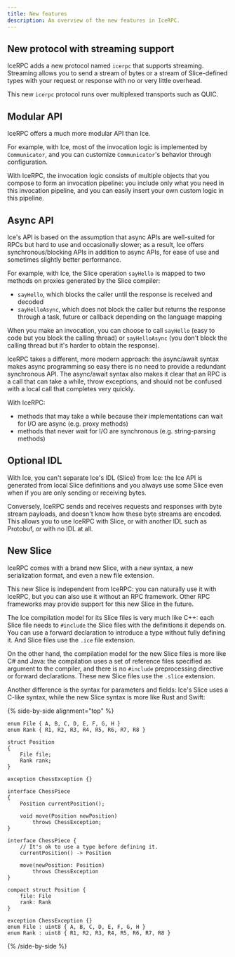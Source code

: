 ```yaml
---
title: New features
description: An overview of the new features in IceRPC.
---
```


## New protocol with streaming support

IceRPC adds a new protocol named `icerpc` that supports streaming. Streaming allows you to send a stream of bytes or
a stream of Slice-defined types with your request or response with no or very little overhead.

This new `icerpc` protocol runs over multiplexed transports such as QUIC.

## Modular API

IceRPC offers a much more modular API than Ice.

For example, with Ice, most of the invocation logic is implemented by `Communicator`, and you can customize
`Communicator`'s behavior through configuration.

With IceRPC, the invocation logic consists of multiple objects that you compose to form an invocation pipeline: you
include only what you need in this invocation pipeline, and you can easily insert your own custom logic in this
pipeline.

## Async API

Ice's API is based on the assumption that async APIs are well-suited for RPCs but hard to use and occasionally slower;
as a result, Ice offers synchronous/blocking APIs in addition to async APIs, for ease of use and sometimes slightly
better performance.

For example, with Ice, the Slice operation `sayHello` is mapped to two methods on proxies generated by the Slice
compiler:

- `sayHello`, which blocks the caller until the response is received and decoded
- `sayHelloAsync`, which does not block the caller but returns the response through a task, future or callback
 depending on the language mapping

When you make an invocation, you can choose to call `sayHello` (easy to code but you block the calling thread) or
`sayHelloAsync` (you don't block the calling thread but it's harder to obtain the response).

IceRPC takes a different, more modern approach: the async/await syntax makes async programming so easy there is no need
to provide a redundant synchronous API. The async/await syntax also makes it clear that an RPC is a call that can take a
while, throw exceptions, and should not be confused with a local call that completes very quickly.

With IceRPC:

- methods that may take a while because their implementations can wait for I/O are async (e.g. proxy methods)
- methods that never wait for I/O are synchronous (e.g. string-parsing methods)

## Optional IDL

With Ice, you can't separate Ice's IDL (Slice) from Ice: the Ice API is generated from local Slice definitions and you
always use some Slice even when if you are only sending or receiving bytes.

Conversely, IceRPC sends and receives requests and responses with byte stream payloads, and doesn't know how these byte
streams are encoded. This allows you to use IceRPC with Slice, or with another IDL such as Protobuf, or with no IDL at
all.

## New Slice

IceRPC comes with a brand new Slice, with a new syntax, a new serialization format, and even a new file extension.

This new Slice is independent from IceRPC: you can naturally use it with IceRPC, but you can also use it without an RPC
framework. Other RPC frameworks may provide support for this new Slice in the future.

The Ice compilation model for its Slice files is very much like C++: each Slice file needs to `#include` the Slice files
with the definitions it depends on. You can use a forward declaration to introduce a type without fully defining it. And
Slice files use the `.ice` file extension.

On the other hand, the compilation model for the new Slice files is more like C# and Java: the compilation uses a set of
reference files specified as argument to the compiler, and there is no `#include` preprocessing directive or forward
declarations. These new Slice files use the `.slice` extension.

Another difference is the syntax for parameters and fields: Ice's Slice uses a C-like syntax, while the new Slice syntax
is more like Rust and Swift:

{% side-by-side alignment="top" %}

```ice {% title="Slice definitions (old syntax)" %}
enum File { A, B, C, D, E, F, G, H }
enum Rank { R1, R2, R3, R4, R5, R6, R7, R8 }

struct Position
{
    File file;
    Rank rank;
}

exception ChessException {}

interface ChessPiece
{
    Position currentPosition();

    void move(Position newPosition)
        throws ChessException;
}
```

```slice {% title="Slice definitions (new syntax)" %}
interface ChessPiece {
    // It's ok to use a type before defining it.
    currentPosition() -> Position

    move(newPosition: Position)
        throws ChessException
}

compact struct Position {
    file: File
    rank: Rank
}

exception ChessException {}
enum File : uint8 { A, B, C, D, E, F, G, H }
enum Rank : uint8 { R1, R2, R3, R4, R5, R6, R7, R8 }
```

{% /side-by-side %}
